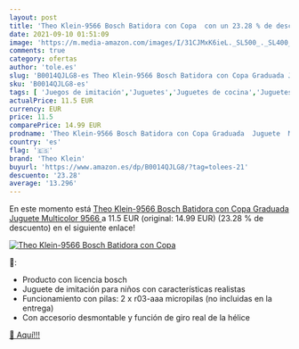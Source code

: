 ```yaml
---
layout: post
title: 'Theo Klein-9566 Bosch Batidora con Copa  con un 23.28 % de descuento'
date: 2021-09-10 01:51:09
image: 'https://m.media-amazon.com/images/I/31CJMxK6ieL._SL500_._SL400_.jpg'
comments: true
category: ofertas
author: 'tole.es'
slug: 'B0014QJLG8-es Theo Klein-9566 Bosch Batidora con Copa Graduada Juguete...'
sku: 'B0014QJLG8-es'
tags: [ 'Juegos de imitación','Juguetes','Juguetes de cocina','Juguetes y juegos','Utensilios de cocina de juguete','klein','theo','theo klein', ]
actualPrice: 11.5 EUR
currency: EUR
price: 11.5
comparePrice: 14.99 EUR
prodname: 'Theo Klein-9566 Bosch Batidora con Copa Graduada  Juguete  Multicolor  9566 '
country: 'es'
flag: '🇪🇸'
brand: 'Theo Klein'
buyurl: 'https://www.amazon.es/dp/B0014QJLG8/?tag=tolees-21'
descuento: '23.28'
average: '13.296'
---
```


En este momento está [Theo Klein-9566 Bosch Batidora con Copa Graduada  Juguete  Multicolor  9566 ](https://www.amazon.es/dp/B0014QJLG8/?tag=tolees-21) a 11.5 EUR (original: 14.99 EUR) (23.28 %  de descuento) en el siguiente enlace!

[![Theo Klein-9566 Bosch Batidora con Copa ](https://m.media-amazon.com/images/I/31CJMxK6ieL._SL500_._SL400_.jpg)](https://www.amazon.es/dp/B0014QJLG8/?tag=tolees-21)

🔎:

- Producto con licencia bosch
- Juguete de imitación para niños con características realistas
- Funcionamiento con pilas: 2 x r03-aaa micropilas (no incluidas en la entrega)
- Con accesorio desmontable y función de giro real de la hélice

[🛒 Aquí!!!](https://www.amazon.es/dp/B0014QJLG8/?tag=tolees-21)
